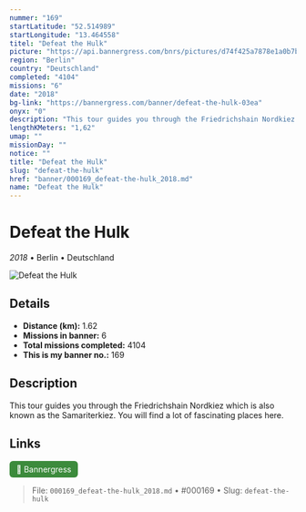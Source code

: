 ```yaml
---
nummer: "169"
startLatitude: "52.514989"
startLongitude: "13.464558"
titel: "Defeat the Hulk"
picture: "https://api.bannergress.com/bnrs/pictures/d74f425a7878e1a0b7b3060823c637f2"
region: "Berlin"
country: "Deutschland"
completed: "4104"
missions: "6"
date: "2018"
bg-link: "https://bannergress.com/banner/defeat-the-hulk-03ea"
onyx: "0"
description: "This tour guides you through the Friedrichshain Nordkiez which is also known as the Samariterkiez. You will find a lot of fascinating places here."
lengthKMeters: "1,62"
umap: ""
missionDay: ""
notice: ""
title: "Defeat the Hulk"
slug: "defeat-the-hulk"
href: "banner/000169_defeat-the-hulk_2018.md"
name: "Defeat the Hulk"
---
```

# Defeat the Hulk

*2018* • Berlin • Deutschland

![Defeat the Hulk](https://api.bannergress.com/bnrs/pictures/d74f425a7878e1a0b7b3060823c637f2)



## Details
- **Distance (km):** 1.62
- **Missions in banner:** 6
- **Total missions completed:** 4104
- **This is my banner no.:** 169



## Description
This tour guides you through the Friedrichshain Nordkiez which is also known as the Samariterkiez. You will find a lot of fascinating places here.



## Links
<a href="https://bannergress.com/banner/defeat-the-hulk-03ea" target="_blank" style="display:inline-block;margin-right:8px;padding:6px 12px;background:#3c8b3c;color:#fff;text-decoration:none;border-radius:6px;">🔗 Bannergress</a>



> File: `000169_defeat-the-hulk_2018.md` • #000169 • Slug: `defeat-the-hulk`
